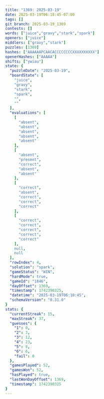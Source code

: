 ```yaml
---
title: "1369: 2025-03-19"
date: 2025-03-19T06:18:45-07:00
tags: []
git_branch: 2025-03-19_1369
contests: []
words: ["juice","gravy","stark","spark"]
openers: ["juice"]
middlers: ["gravy","stark"]
puzzles: [1369]
hashes: ["AAAAAAPCAACACCCCCCCCXXXXXXXXXX"]
openerHashes: ["AAAAA"]
shifts: ["ywiau"]
state: {
  "puzzleDate": "2025-03-19",
  "boardState": [
    "juice",
    "gravy",
    "stark",
    "spark",
    "",
    ""
  ],
  "evaluations": [
    [
      "absent",
      "absent",
      "absent",
      "absent",
      "absent"
    ],
    [
      "absent",
      "present",
      "correct",
      "absent",
      "absent"
    ],
    [
      "correct",
      "absent",
      "correct",
      "correct",
      "correct"
    ],
    [
      "correct",
      "correct",
      "correct",
      "correct",
      "correct"
    ],
    null,
    null
  ],
  "rowIndex": 4,
  "solution": "spark",
  "gameStatus": "WIN",
  "hardMode": true,
  "gameId": "1846",
  "dayOffset": 1369,
  "timestamp": 1742390325,
  "datetime": "2025-03-19T06:18:45",
  "schemaVersion": "0.31.0"
}
stats: {
  "currentStreak": 15,
  "maxStreak": 37,
  "guesses": {
    "1": 0,
    "2": 3,
    "3": 12,
    "4": 23,
    "5": 8,
    "6": 6,
    "fail": 0
  },
  "gamesPlayed": 52,
  "gamesWon": 52,
  "hasPlayed": true,
  "lastWonDayOffset": 1369,
  "timestamp": 1742390325
}
---
```

<!-- more -->
